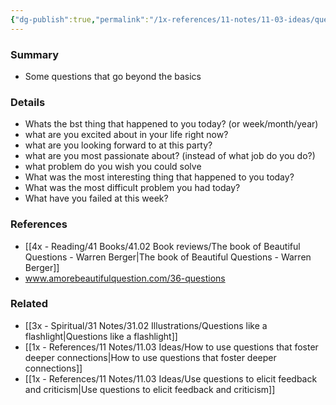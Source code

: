 ```yaml
---
{"dg-publish":true,"permalink":"/1x-references/11-notes/11-03-ideas/questions-that-lead-to-deeper-conversations/","title":"Questions that lead to deeper conversations","dgShowBacklinks":false}
---
```



### Summary
- Some questions that go beyond the basics

### Details
- Whats the bst thing that happened to you today? (or week/month/year)
- what are you excited about in your life right now?
- what are you looking forward to at this party?
- what are you most passionate about? (instead of what job do you do?)
- what problem do you wish you could solve
- What was the most interesting thing that happened to you today?
- What was the most difficult problem you had today?
- What have you failed at this week?

### References
- [[4x - Reading/41 Books/41.02 Book reviews/The book of Beautiful Questions - Warren Berger\|The book of Beautiful Questions - Warren Berger]]
-  www.amorebeautifulquestion.com/36-questions

### Related
- [[3x - Spiritual/31 Notes/31.02 Illustrations/Questions like a flashlight\|Questions like a flashlight]]
- [[1x - References/11 Notes/11.03 Ideas/How to use questions that foster deeper connections\|How to use questions that foster deeper connections]]
- [[1x - References/11 Notes/11.03 Ideas/Use questions to elicit feedback and criticism\|Use questions to elicit feedback and criticism]]